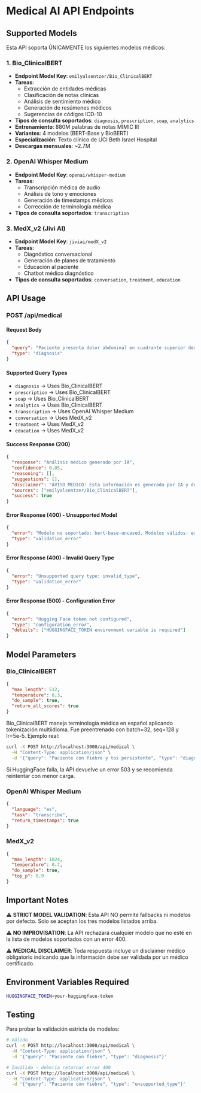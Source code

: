 # Medical AI API Endpoints

## Supported Models

Esta API soporta ÚNICAMENTE los siguientes modelos médicos:

### 1. Bio_ClinicalBERT
- **Endpoint Model Key**: `emilyalsentzer/Bio_ClinicalBERT`
- **Tareas**: 
  - Extracción de entidades médicas
  - Clasificación de notas clínicas
  - Análisis de sentimiento médico
  - Generación de resúmenes médicos
  - Sugerencias de códigos ICD-10
- **Tipos de consulta soportados**: `diagnosis`, `prescription`, `soap`, `analytics`
- **Entrenamiento**: 880M palabras de notas MIMIC III
- **Variantes**: 4 modelos (BERT-Base y BioBERT)
- **Especialización**: Texto clínico de UCI Beth Israel Hospital
- **Descargas mensuales**: ~2.7M


### 2. OpenAI Whisper Medium
- **Endpoint Model Key**: `openai/whisper-medium`
- **Tareas**:
  - Transcripción médica de audio
  - Análisis de tono y emociones
  - Generación de timestamps médicos
  - Corrección de terminología médica
- **Tipos de consulta soportados**: `transcription`

### 3. MedX_v2 (Jivi AI)
- **Endpoint Model Key**: `jiviai/medX_v2`
- **Tareas**:
  - Diagnóstico conversacional
  - Generación de planes de tratamiento
  - Educación al paciente
  - Chatbot médico diagnóstico
- **Tipos de consulta soportados**: `conversation`, `treatment`, `education`

## API Usage

### POST /api/medical

#### Request Body
```json
{
  "query": "Paciente presenta dolor abdominal en cuadrante superior derecho",
  "type": "diagnosis"
}
```

#### Supported Query Types
- `diagnosis` → Uses Bio_ClinicalBERT
- `prescription` → Uses Bio_ClinicalBERT  
- `soap` → Uses Bio_ClinicalBERT
- `analytics` → Uses Bio_ClinicalBERT
- `transcription` → Uses OpenAI Whisper Medium
- `conversation` → Uses MedX_v2
- `treatment` → Uses MedX_v2
- `education` → Uses MedX_v2

#### Success Response (200)
```json
{
  "response": "Análisis médico generado por IA",
  "confidence": 0.85,
  "reasoning": [],
  "suggestions": [],
  "disclaimer": "AVISO MÉDICO: Esta información es generada por IA y debe ser validada por un médico certificado.",
  "sources": ["emilyalsentzer/Bio_ClinicalBERT"],
  "success": true
}
```

#### Error Response (400) - Unsupported Model
```json
{
  "error": "Modelo no soportado: bert-base-uncased. Modelos válidos: emilyalsentzer/Bio_ClinicalBERT, openai/whisper-medium, jiviai/medX_v2",
  "type": "validation_error"
}
```

#### Error Response (400) - Invalid Query Type
```json
{
  "error": "Unsupported query type: invalid_type",
  "type": "validation_error"
}
```

#### Error Response (500) - Configuration Error
```json
{
  "error": "Hugging Face token not configured",
  "type": "configuration_error",
  "details": ["HUGGINGFACE_TOKEN environment variable is required"]
}
```

## Model Parameters

### Bio_ClinicalBERT
```json
{
  "max_length": 512,
  "temperature": 0.3,
  "do_sample": true,
  "return_all_scores": true
}
```

Bio_ClinicalBERT maneja terminología médica en español aplicando tokenización multiidioma. Fue preentrenado con batch=32, seq=128 y lr=5e-5.
Ejemplo real:
```bash
curl -X POST http://localhost:3000/api/medical \
  -H "Content-Type: application/json" \
  -d '{"query": "Paciente con fiebre y tos persistente", "type": "diagnosis"}'
```
Si HuggingFace falla, la API devuelve un error 503 y se recomienda reintentar con menor carga.
### OpenAI Whisper Medium
```json
{
  "language": "es",
  "task": "transcribe",
  "return_timestamps": true
}
```

### MedX_v2
```json
{
  "max_length": 1024,
  "temperature": 0.7,
  "do_sample": true,
  "top_p": 0.9
}
```

## Important Notes

⚠️ **STRICT MODEL VALIDATION**: Esta API NO permite fallbacks ni modelos por defecto. Solo se aceptan los tres modelos listados arriba.

⚠️ **NO IMPROVISATION**: La API rechazará cualquier modelo que no esté en la lista de modelos soportados con un error 400.

⚠️ **MEDICAL DISCLAIMER**: Toda respuesta incluye un disclaimer médico obligatorio indicando que la información debe ser validada por un médico certificado.

## Environment Variables Required

```bash
HUGGINGFACE_TOKEN=your-huggingface-token
```

## Testing

Para probar la validación estricta de modelos:

```bash
# Válido
curl -X POST http://localhost:3000/api/medical \
  -H "Content-Type: application/json" \
  -d '{"query": "Paciente con fiebre", "type": "diagnosis"}'

# Inválido - debería retornar error 400
curl -X POST http://localhost:3000/api/medical \
  -H "Content-Type: application/json" \
  -d '{"query": "Paciente con fiebre", "type": "unsupported_type"}'
```